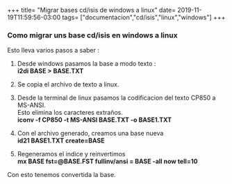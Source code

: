 +++
title= "Migrar bases cd/isis de windows a linux"
date= 2019-11-19T11:59:56-03:00
tags= ["documentacion","cd/isis","linux","windows"]
+++
### Como migrar uns base cd/isis en windows a linux

Esto lleva varios pasos a saber :

1. Desde windows pasamos la base a modo texto :<br>
	**i2di BASE > BASE.TXT**

2. Se copia el archivo de texto a linux.

3. Desde la terminal de linux pasamos la codificacion del texto CP850 a MS-ANSI.\
Esto elimina los caracteres extraños.<br>
	**iconv -f CP850 -t MS-ANSI BASE.TXT -o BASE1.TXT**
	
4. Con el archivo generado, creamos una base nueva<br>
	**id21 BASE1.TXT create=BASE**

5. Regeneramos el indice y reinvertimos<br>
	**mx BASE fst=@BASE.FST fullinv/ansi = BASE -all now tell=10**
	
Con esto tenemos convertida la base.	
 		



